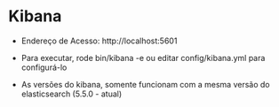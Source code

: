 # Kibana

- Endereço de Acesso: http://localhost:5601
- Para executar, rode bin/kibana -e <endereco-do-elastic> ou editar config/kibana.yml para configurá-lo

- As versões do kibana, somente funcionam com a mesma versão do elasticsearch (5.5.0 - atual)
